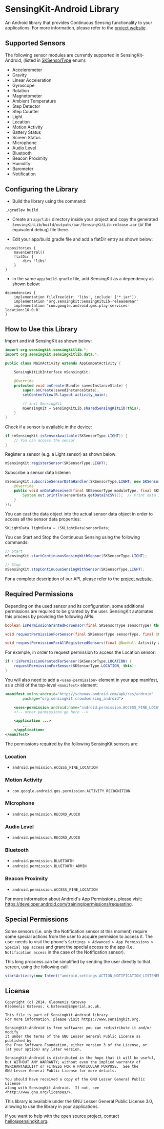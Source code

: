 # SensingKit-Android Library

An Android library that provides Continuous Sensing functionality to your applications. For more information, please refer to the [project website](https://www.sensingkit.org).


## Supported Sensors

The following sensor modules are currently supported in SensingKit-Android, (listed in [SKSensorType](SensingKitLib/src/main/java/org/sensingkit/sensingkitlib/SKSensorType.java) enum):

- Accelerometer
- Gravity
- Linear Acceleration
- Gyroscope
- Rotation
- Magnetometer
- Ambient Temperature
- Step Detector
- Step Counter
- Light
- Location
- Motion Activity
- Battery Status
- Screen Status
- Microphone
- Audio Level
- Bluetooth
- Beacon Proximity
- Humidity
- Barometer
- Notification

## Configuring the Library

- Build the library using the command:

```
./gradlew build
```

- Create an `app/libs` directory inside your project and copy the generated `SensingKitLib/build/outputs/aar/SensingKitLib-release.aar` (or the equivalent debug) file there.

- Edit your app/build.gradle file and add a flatDir entry as shown below:

```
repositories {
    mavenCentral()
    flatDir {
        dirs 'libs'
    }
}
```


- In the same `app/build.gradle` file, add SensingKit as a dependency as shown below:

```
dependencies {
    implementation fileTree(dir: 'libs', include: ['*.jar'])
    implementation 'org.sensingkit:SensingKitLib-release@aar'
    implementation 'com.google.android.gms:play-services-location:16.0.0'
}
```


## How to Use this Library

Import and init SensingKit as shown below:

```java
import org.sensingkit.sensingkitlib.*;
import org.sensingkit.sensingkitlib.data.*;

public class MainActivity extends AppCompatActivity {

    SensingKitLibInterface mSensingKit;

    @Override
    protected void onCreate(Bundle savedInstanceState) {
        super.onCreate(savedInstanceState);
        setContentView(R.layout.activity_main);
        
        // init SensingKit
        mSensingKit = SensingKitLib.sharedSensingKitLib(this);
    }
}
```


Check if a sensor is available in the device:

```java
if (mSensingKit.isSensorAvailable(SKSensorType.LIGHT)) {
    // You can access the sensor
}
```


Register a sensor (e.g. a Light sensor) as shown below:

```java
mSensingKit.registerSensor(SKSensorType.LIGHT);
```


Subscribe a sensor data listener:

```java
mSensingKit.subscribeSensorDataHandler(SKSensorType.LIGHT, new SKSensorDataHandler() {
    @Override
    public void onDataReceived(final SKSensorType moduleType, final SKSensorData sensorData) {
        System.out.println(sensorData.getDataInCSV());  // Print data in CSV format
    }
});
```


You can cast the data object into the actual sensor data object in order to access all the sensor data properties:

```java
SKLightData lightData = (SKLightData)sensorData;
```


You can Start and Stop the Continuous Sensing using the following commands:

```java
// Start
mSensingKit.startContinuousSensingWithSensor(SKSensorType.LIGHT);

// Stop
mSensingKit.stopContinuousSensingWithSensor(SKSensorType.LIGHT);
```

For a complete description of our API, please refer to the [project website](https://www.sensingkit.org).


## Required Permissions

Depending on the used sensor and its configuration, some additional permissions are required to be granted by the user. SensingKit automates this process by providing the following APIs:

```java
boolean isPermissionGrantedForSensor(final SKSensorType sensorType) throws SKException;

void requestPermissionForSensor(final SKSensorType sensorType, final @NonNull Activity activity) throws SKException;

void requestPermissionForAllRegisteredSensors(final @NonNull Activity activity);
```

For example, in order to request permission to access the Location sensor:

```java
if (!isPermissionGrantedForSensor(SKSensorType.LOCATION) {
    requestPermissionForSensor(SKSensorType.LOCATION, this);
}
```

You will also need to add a `<uses-permission>` element in your app manifest, as a child of the top-level `<manifest>` element:

```xml
<manifest xmlns:android="http://schemas.android.com/apk/res/android"
        package="org.sensingkit.crowdsensing_android">

    <uses-permission android:name="android.permission.ACCESS_FINE_LOCATION" />
    <!-- other permissions go here -->

    <application ...>
        ...
    </application>
</manifest>
```

The permissions required by the following SensingKit sensors are:

### Location
- `android.permission.ACCESS_FINE_LOCATION`


### Motion Activity

- `com.google.android.gms.permission.ACTIVITY_RECOGNITION`


### Microphone

- `android.permission.RECORD_AUDIO`


### Audio Level

- `android.permission.RECORD_AUDIO`


### Bluetooth

- `android.permission.BLUETOOTH`
- `android.permission.BLUETOOTH_ADMIN`


### Beacon Proximity

- `android.permission.ACCESS_FINE_LOCATION`


For more information about Android's App Permissions, please visit: https://developer.android.com/training/permissions/requesting.


## Special Permissions

Some sensors (i.e. only the Notification sensor at this moment) require some special actions from the user to acquire permision to access it. The user needs to visit the phone's `Settings > Advanced > App Permissions > Special app access` and grant the special access to the app (i.e. `Notification access` in the case of the Notification sensor).

This long proccess can be simplified by sending the user directly to that screen, using the following call:

```java
startActivity(new Intent("android.settings.ACTION_NOTIFICATION_LISTENER_SETTINGS"));
```


## License

```
Copyright (c) 2014. Kleomenis Katevas
Kleomenis Katevas, k.katevas@imperial.ac.uk.

This file is part of SensingKit-Android library.
For more information, please visit https://www.sensingkit.org.

SensingKit-Android is free software: you can redistribute it and/or modify
it under the terms of the GNU Lesser General Public License as published by
the Free Software Foundation, either version 3 of the License, or
(at your option) any later version.

SensingKit-Android is distributed in the hope that it will be useful,
but WITHOUT ANY WARRANTY; without even the implied warranty of
MERCHANTABILITY or FITNESS FOR A PARTICULAR PURPOSE.  See the
GNU Lesser General Public License for more details.

You should have received a copy of the GNU Lesser General Public License
along with SensingKit-Android.  If not, see <http://www.gnu.org/licenses/>.
```

This library is available under the GNU Lesser General Public License 3.0, allowing to use the library in your applications.

If you want to help with the open source project, contact hello@sensingkit.org.
